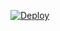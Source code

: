 

[![Deploy](https://www.herokucdn.com/deploy/button.svg)](https://heroku.com/deploy?template=https://github.com/mostafaaziza/alazizy)
